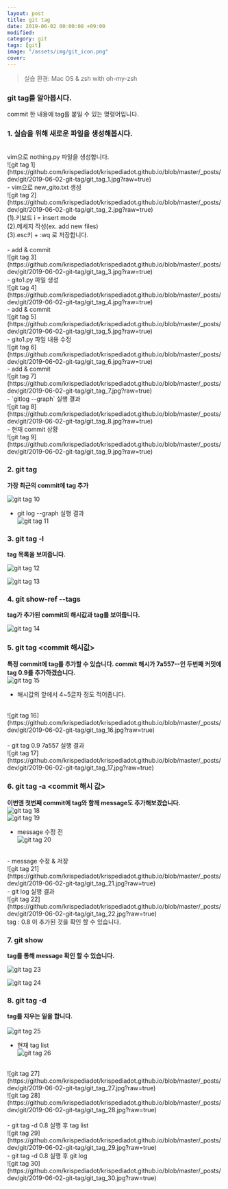 ```yaml
---
layout: post
title: git tag
date: 2019-06-02 00:00:08 +09:00
modified: 
category: git
tags: [git]
image: "/assets/img/git_icon.png"
cover: 
---
```


>실습 환경: Mac OS & zsh with oh-my-zsh

### git tag를 알아봅시다. <br>

 commit 한 내용에 tag를 붙일 수 있는 명령어입니다.  <br>

### 1. 실습을 위해 새로운 파일을 생성해봅시다. <br>
<br>
vim으로 nothing.py 파일을 생성합니다.
<br>
![git tag 1](https://github.com/krispediadot/krispediadot.github.io/blob/master/_posts/dev/git/2019-06-02-git-tag/git_tag_1.jpg?raw=true)
<br>
- vim으로 new_gito.txt 생성
<br>
![git tag 2](https://github.com/krispediadot/krispediadot.github.io/blob/master/_posts/dev/git/2019-06-02-git-tag/git_tag_2.jpg?raw=true)
<br>
(1).키보드 i = insert mode<br>
(2).메세지 작성(ex. add new files)<br>
(3).esc키 + :wq 로 저장합니다. <br>
<br>
- add & commit
<br>
![git tag 3](https://github.com/krispediadot/krispediadot.github.io/blob/master/_posts/dev/git/2019-06-02-git-tag/git_tag_3.jpg?raw=true)
<br>
- gito1.py 파일 생성
<br>
![git tag 4](https://github.com/krispediadot/krispediadot.github.io/blob/master/_posts/dev/git/2019-06-02-git-tag/git_tag_4.jpg?raw=true)
<br>
- add & commit
<br>
![git tag 5](https://github.com/krispediadot/krispediadot.github.io/blob/master/_posts/dev/git/2019-06-02-git-tag/git_tag_5.jpg?raw=true)
<br>
- gito1.py 파일 내용 수정
<br>
![git tag 6](https://github.com/krispediadot/krispediadot.github.io/blob/master/_posts/dev/git/2019-06-02-git-tag/git_tag_6.jpg?raw=true)
<br>
- add & commit
<br>
![git tag 7](https://github.com/krispediadot/krispediadot.github.io/blob/master/_posts/dev/git/2019-06-02-git-tag/git_tag_7.jpg?raw=true)
<br>
- `gitlog --graph` 실행 결과
<br>
![git tag 8](https://github.com/krispediadot/krispediadot.github.io/blob/master/_posts/dev/git/2019-06-02-git-tag/git_tag_8.jpg?raw=true)
<br>
- 현재 commit 상황
<br>
![git tag 9](https://github.com/krispediadot/krispediadot.github.io/blob/master/_posts/dev/git/2019-06-02-git-tag/git_tag_9.jpg?raw=true)

### 2. git tag <tag> <br>
  **가장 최근의 commit에 tag 추가**

  ![git tag 10](https://github.com/krispediadot/krispediadot.github.io/blob/master/_posts/dev/git/2019-06-02-git-tag/git_tag_10.jpg?raw=true)

  - git log --graph 실행 결과<br>
  ![git tag 11](https://github.com/krispediadot/krispediadot.github.io/blob/master/_posts/dev/git/2019-06-02-git-tag/git_tag_11.jpg?raw=true)

### 3. git tag -l <br>
  **tag 목록을 보여줍니다.**

  ![git tag 12](https://github.com/krispediadot/krispediadot.github.io/blob/master/_posts/dev/git/2019-06-02-git-tag/git_tag_12.jpg?raw=true)

  ![git tag 13](https://github.com/krispediadot/krispediadot.github.io/blob/master/_posts/dev/git/2019-06-02-git-tag/git_tag_13.jpg?raw=true)

### 4. git show-ref --tags <br>
  **tag가 추가된 commit의 해시값과 tag를 보여줍니다.**

  ![git tag 14](https://github.com/krispediadot/krispediadot.github.io/blob/master/_posts/dev/git/2019-06-02-git-tag/git_tag_14.jpg?raw=true)

### 5. git tag <tag> <commit 해시값>
**특정 commit에 tag를 추가할 수 있습니다. commit 해시가 7a557--인 두번째 커밋에 tag 0.9를 추가하겠습니다.**
<br>
![git tag 15](https://github.com/krispediadot/krispediadot.github.io/blob/master/_posts/dev/git/2019-06-02-git-tag/git_tag_15.jpg?raw=true)
<br>
- 해시값의 앞에서 4~5글자 정도 적어줍니다.<br>
<br>
![git tag 16](https://github.com/krispediadot/krispediadot.github.io/blob/master/_posts/dev/git/2019-06-02-git-tag/git_tag_16.jpg?raw=true)
<br><br>
- git tag 0.9 7a557 실행 결과<br>
![git tag 17](https://github.com/krispediadot/krispediadot.github.io/blob/master/_posts/dev/git/2019-06-02-git-tag/git_tag_17.jpg?raw=true)

### 6. git tag -a <tag> <commit 해시 값>
**이번엔 첫번째 commit에 tag와 함께 message도 추가해보겠습니다.**
<br>
![git tag 18](https://github.com/krispediadot/krispediadot.github.io/blob/master/_posts/dev/git/2019-06-02-git-tag/git_tag_18.jpg?raw=true)
<br>
![git tag 19](https://github.com/krispediadot/krispediadot.github.io/blob/master/_posts/dev/git/2019-06-02-git-tag/git_tag_19.jpg?raw=true)
<br>
- message 수정 전<br>
![git tag 20](https://github.com/krispediadot/krispediadot.github.io/blob/master/_posts/dev/git/2019-06-02-git-tag/git_tag_20.jpg?raw=true)
<br>
- message 수정 & 저장<br>
![git tag 21](https://github.com/krispediadot/krispediadot.github.io/blob/master/_posts/dev/git/2019-06-02-git-tag/git_tag_21.jpg?raw=true)
<br>
- git log 실행 결과<br>
![git tag 22](https://github.com/krispediadot/krispediadot.github.io/blob/master/_posts/dev/git/2019-06-02-git-tag/git_tag_22.jpg?raw=true)
<br>
tag : 0.8 이 추가된 것을 확인 할 수 있습니다.<br>

### 7. git show <tag>
  **tag를 통해 message 확인 할 수 있습니다.**

  ![git tag 23](https://github.com/krispediadot/krispediadot.github.io/blob/master/_posts/dev/git/2019-06-02-git-tag/git_tag_23.jpg?raw=true)

  ![git tag 24](https://github.com/krispediadot/krispediadot.github.io/blob/master/_posts/dev/git/2019-06-02-git-tag/git_tag_24.jpg?raw=true)

### 8. git tag -d <tag>
**tag를 지우는 일을 합니다.**
<br><br>
![git tag 25](https://github.com/krispediadot/krispediadot.github.io/blob/master/_posts/dev/git/2019-06-02-git-tag/git_tag_25.jpg?raw=true)
<br>
- 현재 tag list<br>
![git tag 26](https://github.com/krispediadot/krispediadot.github.io/blob/master/_posts/dev/git/2019-06-02-git-tag/git_tag_26.jpg?raw=true)
<br>
![git tag 27](https://github.com/krispediadot/krispediadot.github.io/blob/master/_posts/dev/git/2019-06-02-git-tag/git_tag_27.jpg?raw=true)
<br>
![git tag 28](https://github.com/krispediadot/krispediadot.github.io/blob/master/_posts/dev/git/2019-06-02-git-tag/git_tag_28.jpg?raw=true)
<br><br>
- git tag -d 0.8 실행 후 tag list<br>
![git tag 29](https://github.com/krispediadot/krispediadot.github.io/blob/master/_posts/dev/git/2019-06-02-git-tag/git_tag_29.jpg?raw=true)
<br>
- git tag -d 0.8 실행 후 git log<br>
![git tag 30](https://github.com/krispediadot/krispediadot.github.io/blob/master/_posts/dev/git/2019-06-02-git-tag/git_tag_30.jpg?raw=true)